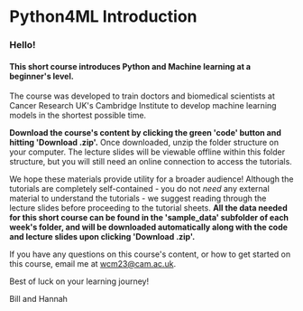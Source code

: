 # Python4ML Introduction
### Hello!

#### This short course introduces Python and Machine learning at a beginner's level.

The course was developed to train doctors and biomedical scientists at Cancer Research UK's Cambridge Institute to develop machine learning models in the shortest possible time.

**Download the course's content by clicking the green 'code' button and hitting 'Download .zip'.** Once downloaded, unzip the folder structure on your computer. The lecture slides will be viewable offline within this folder structure, but you will still need an online connection to access the tutorials.

We hope these materials provide utility for a broader audience! Although the tutorials are completely self-contained - you do not *need* any external material to understand the tutorials - we
suggest reading through the lecture slides before proceeding to the tutorial sheets. **All the data needed for this short course can be found in the 'sample_data' subfolder of each week's folder, and will be downloaded automatically along with the code and lecture slides upon clicking 'Download .zip'.**

If you have any questions on this course's content, or how to get started on this course, email me at wcm23@cam.ac.uk.

Best of luck on your learning journey!

Bill and Hannah
